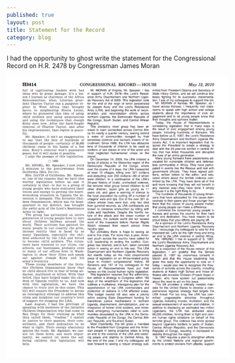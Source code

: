 ```yaml
---
published: true
layout: post
title: Statement for the Record
category: blog
---
```


I had the opportunity to ghost write the statement for the Congressional Record on H.R. 2478 by Congressman James Moran

[<img src="/images/statement.png">](https://s3.amazonaws.com/Kenneth/Congressional+Record+-+House+Passage.pdf)